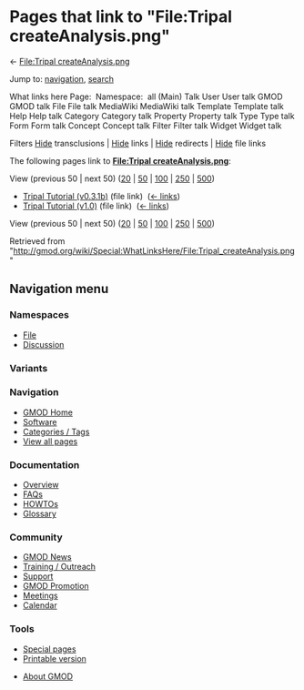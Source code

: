 <div id="mw-page-base" class="noprint">

</div>

<div id="mw-head-base" class="noprint">

</div>

<div id="content" class="mw-body" role="main">

<span id="top"></span>

<div id="mw-js-message" style="display:none;">

</div>



# <span dir="auto">Pages that link to "File:Tripal createAnalysis.png"</span>

<div id="bodyContent">

<div id="contentSub">

← [File:Tripal
createAnalysis.png](/wiki/File:Tripal_createAnalysis.png "File:Tripal createAnalysis.png")

</div>

<div id="jump-to-nav" class="mw-jump">

Jump to: [navigation](#mw-navigation), [search](#p-search)

</div>

<div id="mw-content-text">

What links here Page:  Namespace:  all (Main) Talk User User talk GMOD
GMOD talk File File talk MediaWiki MediaWiki talk Template Template talk
Help Help talk Category Category talk Property Property talk Type Type
talk Form Form talk Concept Concept talk Filter Filter talk Widget
Widget talk

Filters
[Hide](/mediawiki/index.php?title=Special:WhatLinksHere/File:Tripal_createAnalysis.png&hidetrans=1 "Special:WhatLinksHere/File:Tripal createAnalysis.png")
transclusions \|
[Hide](/mediawiki/index.php?title=Special:WhatLinksHere/File:Tripal_createAnalysis.png&hidelinks=1 "Special:WhatLinksHere/File:Tripal createAnalysis.png")
links \|
[Hide](/mediawiki/index.php?title=Special:WhatLinksHere/File:Tripal_createAnalysis.png&hideredirs=1 "Special:WhatLinksHere/File:Tripal createAnalysis.png")
redirects \|
[Hide](/mediawiki/index.php?title=Special:WhatLinksHere/File:Tripal_createAnalysis.png&hideimages=1 "Special:WhatLinksHere/File:Tripal createAnalysis.png")
file links

The following pages link to **[File:Tripal
createAnalysis.png](/wiki/File:Tripal_createAnalysis.png "File:Tripal createAnalysis.png")**:

View (previous 50 \| next 50)
([20](/mediawiki/index.php?title=Special:WhatLinksHere/File:Tripal_createAnalysis.png&limit=20 "Special:WhatLinksHere/File:Tripal createAnalysis.png")
\|
[50](/mediawiki/index.php?title=Special:WhatLinksHere/File:Tripal_createAnalysis.png&limit=50 "Special:WhatLinksHere/File:Tripal createAnalysis.png")
\|
[100](/mediawiki/index.php?title=Special:WhatLinksHere/File:Tripal_createAnalysis.png&limit=100 "Special:WhatLinksHere/File:Tripal createAnalysis.png")
\|
[250](/mediawiki/index.php?title=Special:WhatLinksHere/File:Tripal_createAnalysis.png&limit=250 "Special:WhatLinksHere/File:Tripal createAnalysis.png")
\|
[500](/mediawiki/index.php?title=Special:WhatLinksHere/File:Tripal_createAnalysis.png&limit=500 "Special:WhatLinksHere/File:Tripal createAnalysis.png"))

- [Tripal Tutorial
  (v0.3.1b)](/wiki/Tripal_Tutorial_(v0.3.1b) "Tripal Tutorial (v0.3.1b)")
  (file link) ‎ <span class="mw-whatlinkshere-tools">([←
  links](/mediawiki/index.php?title=Special:WhatLinksHere&target=Tripal+Tutorial+%28v0.3.1b%29 "Special:WhatLinksHere"))</span>
- [Tripal Tutorial
  (v1.0)](/wiki/Tripal_Tutorial_(v1.0) "Tripal Tutorial (v1.0)") (file
  link) ‎ <span class="mw-whatlinkshere-tools">([←
  links](/mediawiki/index.php?title=Special:WhatLinksHere&target=Tripal+Tutorial+%28v1.0%29 "Special:WhatLinksHere"))</span>

View (previous 50 \| next 50)
([20](/mediawiki/index.php?title=Special:WhatLinksHere/File:Tripal_createAnalysis.png&limit=20 "Special:WhatLinksHere/File:Tripal createAnalysis.png")
\|
[50](/mediawiki/index.php?title=Special:WhatLinksHere/File:Tripal_createAnalysis.png&limit=50 "Special:WhatLinksHere/File:Tripal createAnalysis.png")
\|
[100](/mediawiki/index.php?title=Special:WhatLinksHere/File:Tripal_createAnalysis.png&limit=100 "Special:WhatLinksHere/File:Tripal createAnalysis.png")
\|
[250](/mediawiki/index.php?title=Special:WhatLinksHere/File:Tripal_createAnalysis.png&limit=250 "Special:WhatLinksHere/File:Tripal createAnalysis.png")
\|
[500](/mediawiki/index.php?title=Special:WhatLinksHere/File:Tripal_createAnalysis.png&limit=500 "Special:WhatLinksHere/File:Tripal createAnalysis.png"))

</div>

<div class="printfooter">

Retrieved from
"<http://gmod.org/wiki/Special:WhatLinksHere/File:Tripal_createAnalysis.png>"

</div>

<div id="catlinks" class="catlinks catlinks-allhidden">

</div>

<div class="visualClear">

</div>

</div>

</div>

<div id="mw-navigation">

## Navigation menu

<div id="mw-head">



<div id="left-navigation">

<div id="p-namespaces" class="vectorTabs" role="navigation"
aria-labelledby="p-namespaces-label">

### Namespaces

- <span id="ca-nstab-image"><a href="/wiki/File:Tripal_createAnalysis.png" accesskey="c"
  title="View the file page [c]">File</a></span>
- <span id="ca-talk"><a
  href="/mediawiki/index.php?title=File_talk:Tripal_createAnalysis.png&amp;action=edit&amp;redlink=1"
  accesskey="t"
  title="Discussion about the content page [t]">Discussion</a></span>

</div>

<div id="p-variants" class="vectorMenu emptyPortlet" role="navigation"
aria-labelledby="p-variants-label">

### 

### Variants[](#)

<div class="menu">

</div>

</div>

</div>





</div>

</div>

</div>

<div id="mw-panel">

<div id="p-logo" role="banner">

<a href="/wiki/Main_Page"
style="background-image: url(http://gmod.org/images/GMOD-cogs.png);"
title="Visit the main page"></a>

</div>

<div id="p-Navigation" class="portal" role="navigation"
aria-labelledby="p-Navigation-label">

### Navigation

<div class="body">

- <span id="n-GMOD-Home">[GMOD Home](/wiki/Main_Page)</span>
- <span id="n-Software">[Software](/wiki/GMOD_Components)</span>
- <span id="n-Categories-.2F-Tags">[Categories /
  Tags](/wiki/Categories)</span>
- <span id="n-View-all-pages">[View all
  pages](/wiki/Special:AllPages)</span>

</div>

</div>

<div id="p-Documentation" class="portal" role="navigation"
aria-labelledby="p-Documentation-label">

### Documentation

<div class="body">

- <span id="n-Overview">[Overview](/wiki/Overview)</span>
- <span id="n-FAQs">[FAQs](/wiki/Category:FAQ)</span>
- <span id="n-HOWTOs">[HOWTOs](/wiki/Category:HOWTO)</span>
- <span id="n-Glossary">[Glossary](/wiki/Glossary)</span>

</div>

</div>

<div id="p-Community" class="portal" role="navigation"
aria-labelledby="p-Community-label">

### Community

<div class="body">

- <span id="n-GMOD-News">[GMOD News](/wiki/GMOD_News)</span>
- <span id="n-Training-.2F-Outreach">[Training /
  Outreach](/wiki/Training_and_Outreach)</span>
- <span id="n-Support">[Support](/wiki/Support)</span>
- <span id="n-GMOD-Promotion">[GMOD
  Promotion](/wiki/GMOD_Promotion)</span>
- <span id="n-Meetings">[Meetings](/wiki/Meetings)</span>
- <span id="n-Calendar">[Calendar](/wiki/Calendar)</span>

</div>

</div>

<div id="p-tb" class="portal" role="navigation"
aria-labelledby="p-tb-label">

### Tools

<div class="body">

- <span id="t-specialpages"><a href="/wiki/Special:SpecialPages" accesskey="q"
  title="A list of all special pages [q]">Special pages</a></span>
- <span id="t-print"><a
  href="/mediawiki/index.php?title=Special:WhatLinksHere/File:Tripal_createAnalysis.png&amp;printable=yes"
  rel="alternate" accesskey="p"
  title="Printable version of this page [p]">Printable version</a></span>

</div>

</div>

</div>

</div>

<div id="footer" role="contentinfo">

- <span id="footer-places-about">[About
  GMOD](/wiki/GMOD:About "GMOD:About")</span>

<!-- -->






</div>
